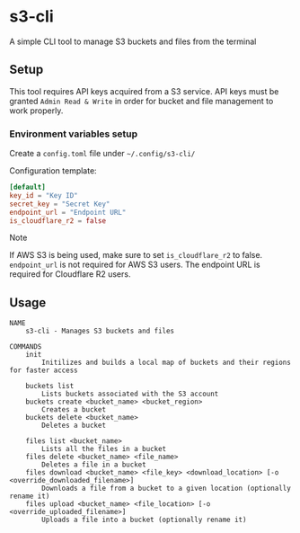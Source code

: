 # s3-cli

A simple CLI tool to manage S3 buckets and files from the terminal

## Setup

This tool requires API keys acquired from a S3 service. API keys must be granted `Admin Read & Write` in order for bucket and file management to work properly.

### Environment variables setup

Create a `config.toml` file under `~/.config/s3-cli/`

Configuration template:
```toml
[default]
key_id = "Key ID"
secret_key = "Secret Key"
endpoint_url = "Endpoint URL"
is_cloudflare_r2 = false
```

> [!NOTE]
> If AWS S3 is being used, make sure to set `is_cloudflare_r2` to false. `endpoint_url` is not required for AWS S3 users. The endpoint URL is required for Cloudflare R2 users.

## Usage
```
NAME
    s3-cli - Manages S3 buckets and files

COMMANDS
    init
        Initilizes and builds a local map of buckets and their regions for faster access

    buckets list
        Lists buckets associated with the S3 account
    buckets create <bucket_name> <bucket_region>
        Creates a bucket
    buckets delete <bucket_name>
        Deletes a bucket

    files list <bucket_name>
        Lists all the files in a bucket
    files delete <bucket_name> <file_name>
        Deletes a file in a bucket
    files download <bucket_name> <file_key> <download_location> [-o <override_downloaded_filename>]
        Downloads a file from a bucket to a given location (optionally rename it)
    files upload <bucket_name> <file_location> [-o <override_uploaded_filename>]
        Uploads a file into a bucket (optionally rename it)
```